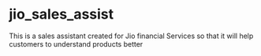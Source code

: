 # jio_sales_assist
This is a sales assistant created for Jio financial Services so that it will help customers to understand products better
